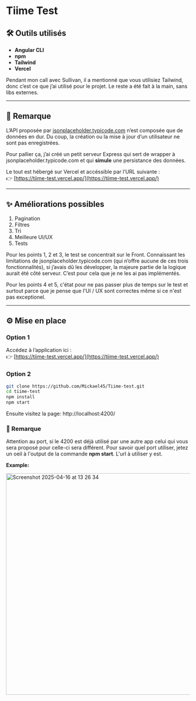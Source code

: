 # Tiime Test

## 🛠️ Outils utilisés

- **Angular CLI**
- **npm**
- **Tailwind**
- **Vercel**

Pendant mon call avec Sullivan, il a mentionné que vous utilisiez Tailwind, donc c’est ce que j’ai utilisé pour le projet. Le reste a été fait à la main, sans libs externes.

---

## 📌 Remarque

L’API proposée par [jsonplaceholder.typicode.com](https://jsonplaceholder.typicode.com) n’est composée que de données en dur. Du coup, la création ou la mise à jour d’un utilisateur ne sont pas enregistrées.

Pour pallier ça, j’ai créé un petit serveur Express qui sert de wrapper à jsonplaceholder.typicode.com et qui **simule** une persistance des données.

Le tout est hébergé sur Vercel et accéssible par l’URL suivante :  
👉 [https://tiime-test.vercel.app/](https://tiime-test.vercel.app/)

---

## ✨ Améliorations possibles

1. Pagination  
2. Filtres  
3. Tri
4. Meilleure UI/UX  
5. Tests

Pour les points 1, 2 et 3, le test se concentrait sur le Front. Connaissant les limitations de jsonplaceholder.typicode.com (qui n’offre aucune de ces trois fonctionnalités), si j’avais dû les développer, la majeure partie de la logique aurait été côté serveur. C’est pour cela que je ne les ai pas implémentés.

Pour les points 4 et 5, c'état pour ne pas passer plus de temps sur le test et surtout parce que je pense que l'UI / UX sont correctes même si ce n'est pas exceptionel.

---

## ⚙️ Mise en place

### Option 1

Accédez à l’application ici :  
👉 [https://tiime-test.vercel.app/](https://tiime-test.vercel.app/)

### Option 2

```bash
git clone https://github.com/Mickael45/Tiime-test.git
cd tiime-test
npm install
npm start
```

Ensuite visitez la page: http://localhost:4200/

### 📌 Remarque

Attention au port, si le 4200 est déjà utilisé par une autre app celui qui vous sera proposé pour celle-ci sera différent.
Pour savoir quel port utiliser, jetez un oeil à l'output de la commande **npm start**. L'url à utiliser y est.

**Example:**

<img width="606" alt="Screenshot 2025-04-16 at 13 26 34" src="https://github.com/user-attachments/assets/1fe1dbf7-5d4d-4a65-8d88-b26209fbb9da" />
